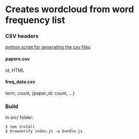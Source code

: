 # Creates wordcloud from word frequency list

### CSV headers
[python script for generating the csv files](https://github.com/bHodges97/pdf-from-site)
#### papers.csv
id, HTML
#### freq_data.csv
term, count, {paper_id: count, ...}

### Build
In src/ folder:
```
$ npm install
$ browserify index.js -o bundle.js
```
